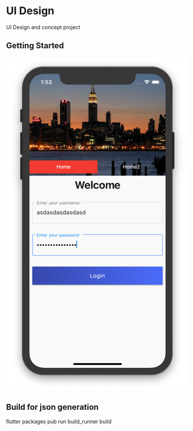# UI Design

UI Design and concept project

## Getting Started

![Flutter UI Login](https://github.com/VB10/FlutterUIExample/blob/master/github/login.png?raw=true)

## Build for json generation
flutter packages pub run build_runner build

